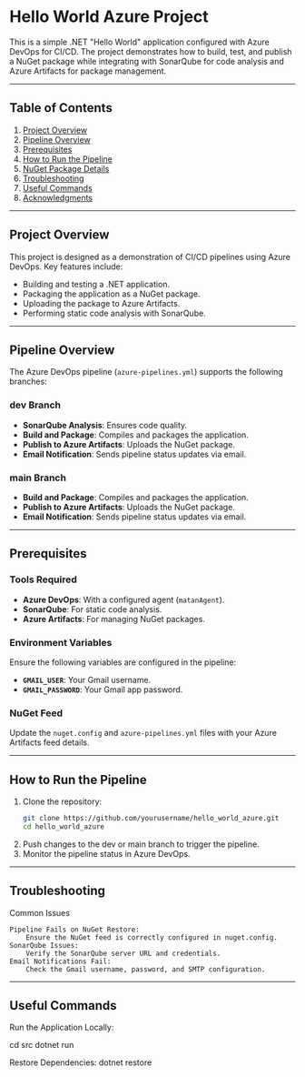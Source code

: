 # Hello World Azure Project

This is a simple .NET "Hello World" application configured with Azure DevOps for CI/CD. The project demonstrates how to build, test, and publish a NuGet package while integrating with SonarQube for code analysis and Azure Artifacts for package management.

---

## Table of Contents

1. [Project Overview](#project-overview)
2. [Pipeline Overview](#pipeline-overview)
3. [Prerequisites](#prerequisites)
4. [How to Run the Pipeline](#how-to-run-the-pipeline)
5. [NuGet Package Details](#nuget-package-details)
6. [Troubleshooting](#troubleshooting)
7. [Useful Commands](#useful-commands)
8. [Acknowledgments](#acknowledgments)

---

## Project Overview

This project is designed as a demonstration of CI/CD pipelines using Azure DevOps. Key features include:
- Building and testing a .NET application.
- Packaging the application as a NuGet package.
- Uploading the package to Azure Artifacts.
- Performing static code analysis with SonarQube.

---

## Pipeline Overview

The Azure DevOps pipeline (`azure-pipelines.yml`) supports the following branches:

### dev Branch
- **SonarQube Analysis**: Ensures code quality.
- **Build and Package**: Compiles and packages the application.
- **Publish to Azure Artifacts**: Uploads the NuGet package.
- **Email Notification**: Sends pipeline status updates via email.

### main Branch
- **Build and Package**: Compiles and packages the application.
- **Publish to Azure Artifacts**: Uploads the NuGet package.
- **Email Notification**: Sends pipeline status updates via email.

---

## Prerequisites

### Tools Required
- **Azure DevOps**: With a configured agent (`matanAgent`).
- **SonarQube**: For static code analysis.
- **Azure Artifacts**: For managing NuGet packages.

### Environment Variables
Ensure the following variables are configured in the pipeline:
- **`GMAIL_USER`**: Your Gmail username.
- **`GMAIL_PASSWORD`**: Your Gmail app password.

### NuGet Feed
Update the `nuget.config` and `azure-pipelines.yml` files with your Azure Artifacts feed details.

---

## How to Run the Pipeline

1. Clone the repository:
   ```bash
   git clone https://github.com/yourusername/hello_world_azure.git
   cd hello_world_azure
2. Push changes to the dev or main branch to trigger the pipeline.
3. Monitor the pipeline status in Azure DevOps.

---

## Troubleshooting
Common Issues

    Pipeline Fails on NuGet Restore:
        Ensure the NuGet feed is correctly configured in nuget.config.
    SonarQube Issues:
        Verify the SonarQube server URL and credentials.
    Email Notifications Fail:
        Check the Gmail username, password, and SMTP configuration.

---
## Useful Commands
Run the Application Locally:

cd src
dotnet run

Restore Dependencies:
dotnet restore
